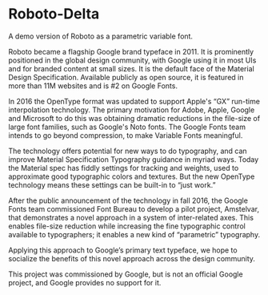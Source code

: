 # Roboto-Delta

A demo version of Roboto as a parametric variable font.

Roboto became a flagship Google brand typeface in 2011.
It is prominently positioned in the global design community, with Google using it in most UIs and for branded content at small sizes.
It is the default face of the Material Design Specification.
Available publicly as open source, it is featured in more than 11M websites and is #2 on Google Fonts.

In 2016 the OpenType format was updated to support Apple's “GX” run-time interpolation technology.
The primary motivation for Adobe, Apple, Google and Microsoft to do this was obtaining dramatic reductions in the file-size of large font families, such as Google's Noto fonts. 
The Google Fonts team intends to go beyond compression, to make Variable Fonts meaningful.

The technology offers potential for new ways to do typography, and can improve Material Specification Typography guidance in myriad ways.
Today the Material spec has fiddly settings for tracking and weights, used to approximate good typographic colors and textures.
But the new OpenType technology means these settings can be built-in to “just work.” 

After the public announcement of the technology in fall 2016, the Google Fonts team commissioned Font Bureau to develop a pilot project, Amstelvar, that demonstrates a novel approach in a system of inter-related axes. 
This enables file-size reduction while increasing the fine typographic control available to typographers;
it enables a new kind of “parametric” typography.

Applying this approach to Google’s primary text typeface, we hope to socialize the benefits of this novel approach across the design community.

This project was commissioned by Google, but is not an official Google project, and Google provides no support for it.
